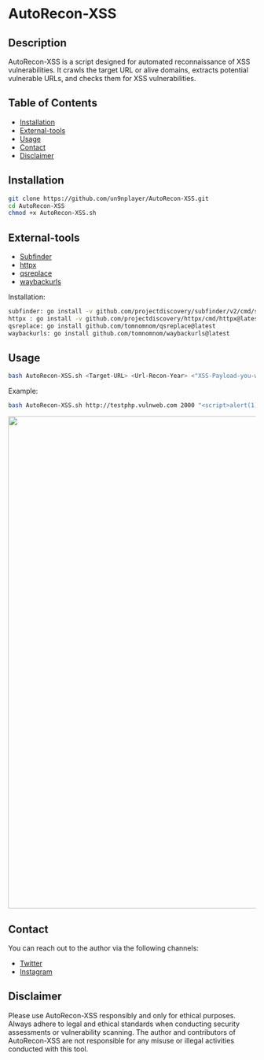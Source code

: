 # AutoRecon-XSS

## Description

AutoRecon-XSS is a script designed for automated reconnaissance of XSS vulnerabilities. It crawls the target URL or alive domains, extracts potential vulnerable URLs, and checks them for XSS vulnerabilities.

## Table of Contents

- [Installation](#installation)
- [External-tools](#external-tools)
- [Usage](#usage)
- [Contact](#contact)
- [Disclaimer](#disclaimer)

## Installation

```bash
git clone https://github.com/un9nplayer/AutoRecon-XSS.git
cd AutoRecon-XSS
chmod +x AutoRecon-XSS.sh
```
## External-tools

- [Subfinder](https://github.com/projectdiscovery/subfinder)
- [httpx](https://github.com/projectdiscovery/httpx)
- [qsreplace](https://github.com/tomnomnom/qsreplace)
- [waybackurls](https://github.com/tomnomnom/waybackurls)

Installation:

```bash
subfinder: go install -v github.com/projectdiscovery/subfinder/v2/cmd/subfinder@latest
httpx : go install -v github.com/projectdiscovery/httpx/cmd/httpx@latest
qsreplace: go install github.com/tomnomnom/qsreplace@latest
waybackurls: go install github.com/tomnomnom/waybackurls@latest
```
## Usage

```bash
bash AutoRecon-XSS.sh <Target-URL> <Url-Recon-Year> <"XSS-Payload-you-wanna-Test">
```

Example:

```bash
bash AutoRecon-XSS.sh http://testphp.vulnweb.com 2000 "<script>alert(1)</script>"
```
<img src=https://github.com/un9nplayer/AutoRecon-XSS/blob/main/image.png width=1000>

## Contact

You can reach out to the author via the following channels:

- [Twitter](https://twitter.com/Un9nPlayer)
- [Instagram](https://instagram.com/Un9nPlayer)

## Disclaimer

Please use AutoRecon-XSS responsibly and only for ethical purposes. Always adhere to legal and ethical standards when conducting security assessments or vulnerability scanning. The author and contributors of AutoRecon-XSS are not responsible for any misuse or illegal activities conducted with this tool.
